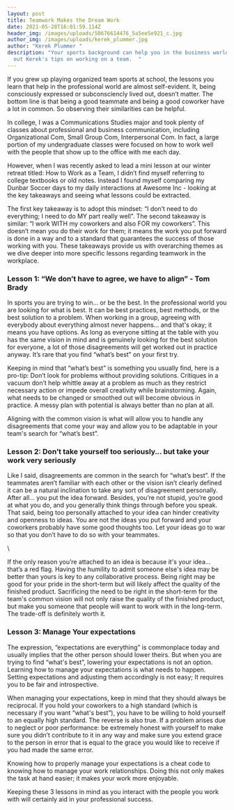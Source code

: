 ```yaml
---
layout: post
title: Teamwork Makes the Dream Work
date: 2021-05-28T16:01:59.114Z
header_img: /images/uploads/50676614476_5a5ee5e921_c.jpg
author_img: /images/uploads/kerek_plummer.jpg
author: "Kerek Plummer "
description: "Your sports background can help you in the business world! Hear
  out Kerek's tips on working on a team.  "
---
```





If you grew up playing organized team sports at school, the lessons you learn that help in the professional world are almost self-evident. It, being consciously expressed or subconsciencly lived out, doesn’t matter. The bottom line is that being a good teammate and being a good coworker have a lot in common. So observing their similarities can be helpful.



In college, I was a Communications Studies major and took plenty of classes about professional and business communication, including Organizational Com, Small Group Com, Interpersonal Com. In fact, a large portion of my undergraduate classes were focused on how to work well with the people that show up to the office with me each day. 



However, when I was recently asked to lead a mini lesson at our winter retreat titled: How to Work as a Team, I didn’t find myself referring to college textbooks or old notes. Instead I found myself comparing my Dunbar Soccer days to my daily interactions at Awesome Inc - looking at the key takeaways and seeing what lessons could be extracted. 



The first key takeaway is to adopt this mindset: “I don’t need to do everything; I need to do MY part really well”. The second takeaway is similar: “I work WITH my coworkers and also FOR my coworkers”. This doesn’t mean you do their work for them; it means the work you put forward is done in a way and to a standard that guarantees the success of those working with you. These takeaways provide us with overarching themes as we dive deeper into more specific lessons regarding teamwork in the workplace.



### Lesson 1: “We don’t have to agree, we have to align” - Tom Brady



In sports you are trying to win… or be the best. In the professional world you are looking for what is best. It can be best practices, best methods, or the best solution to a problem. When working in a group, agreeing with everybody about everything almost never happens... and that's okay; it means you have options. As long as everyone sitting at the table with you has the same vision in mind and is genuinely looking for the best solution for everyone, a lot of those disagreements will get worked out in practice anyway. It’s rare that you find “what’s best” on your first try.



Keeping in mind that “what’s best” is something you usually find, here is a pro-tip: Don’t look for problems without providing solutions. Critiques in a vacuum don’t help whittle away at a problem as much as they restrict necessary action or impede overall creativity while brainstorming. Again, what needs to be changed or smoothed out will become obvious in practice. A messy plan with potential is always better than no plan at all.



Aligning with the common vision is what will allow you to handle any disagreements that come your way and allow you to be adaptable in your team's search for “what’s best”.



### Lesson 2: Don’t take yourself too seriously… but take your work very seriously



Like I said, disagreements are common in the search for “what’s best”. If the teammates aren’t familiar with each other or the vision isn’t clearly defined it can be a natural inclination to take any sort of disagreement personally. After all… you put the idea forward. Besides, you’re not stupid, you’re good at what you do, and you generally think things through before you speak. That said, being too personally attached to your idea can hinder creativity and openness to ideas. You are not the ideas you put forward and your coworkers probably have some good thoughts too. Let your ideas go to war so that you don’t have to do so with your teammates. 

\\

If the only reason you’re attached to an idea is because it's your idea... that’s a red flag. Having the humility to admit someone else's idea may be better than yours is key to any collaborative process. Being right may be good for your pride in the short-term but will likely affect the quality of the finished product. Sacrificing the need to be right in the short-term for the team's common vision will not only raise the quality of the finished product, but make you someone that people will want to work with in the long-term. The trade-off is definitely worth it. 



### Lesson 3: Manage Your expectations



The expression, “expectations are everything” is commonplace today and usually implies that the other person should lower theirs. But when you are trying to find “what's best”, lowering your expectations is not an option. Learning how to manage your expectations is what needs to happen. Setting expectations and adjusting them accordingly is not easy; It requires you to be fair and introspective.



When managing your expectations, keep in mind that they should always be reciprocal. If you hold your coworkers to a high standard (which is necessary if you want “what's best”), you have to be willing to hold yourself to an equally high standard. The reverse is also true. If a problem arises due to neglect or poor performance: be extremely honest with yourself to make sure you didn’t contribute to it in any way and make sure you extend grace to the person in error that is equal to the grace you would like to receive if you had made the same error.



Knowing how to properly manage your expectations is a cheat code to knowing how to manage your work relationships. Doing this not only makes the task at hand easier; it makes your work more enjoyable.



Keeping these 3 lessons in mind as you interact with the people you work with will certainly aid in your professional success.